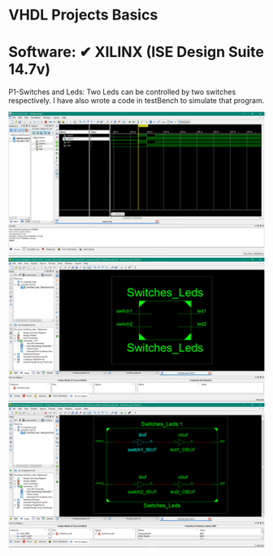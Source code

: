 # VHDL Projects Basics 


# Software:  ✔ XILINX (ISE Design Suite 14.7v)

P1-Switches and Leds: Two Leds can be controlled by two switches respectively. I have also wrote a code in testBench to simulate that program.

![image](https://github.com/joydipdutta001/vhdl/blob/master/ScreenShots_of_P1/Screenshot%201.png)
![image](https://github.com/joydipdutta001/vhdl/blob/master/ScreenShots_of_P1/Screenshot%202.png)
![image](https://github.com/joydipdutta001/vhdl/blob/master/ScreenShots_of_P1/Screenshot%203.png)

